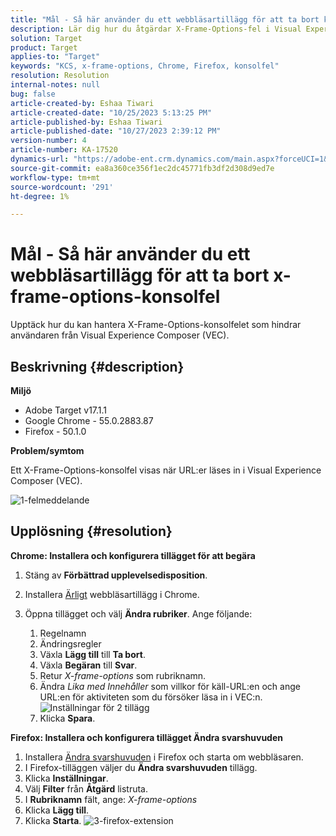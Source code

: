 ```yaml
---
title: "Mål - Så här använder du ett webbläsartillägg för att ta bort konsolfel för x-frame-options"
description: Lär dig hur du åtgärdar X-Frame-Options-fel i Visual Experience Composer (VEC), vilket ger smidig URL-inläsning för smidig innehållsintegrering.
solution: Target
product: Target
applies-to: "Target"
keywords: "KCS, x-frame-options, Chrome, Firefox, konsolfel"
resolution: Resolution
internal-notes: null
bug: false
article-created-by: Eshaa Tiwari
article-created-date: "10/25/2023 5:13:25 PM"
article-published-by: Eshaa Tiwari
article-published-date: "10/27/2023 2:39:12 PM"
version-number: 4
article-number: KA-17520
dynamics-url: "https://adobe-ent.crm.dynamics.com/main.aspx?forceUCI=1&pagetype=entityrecord&etn=knowledgearticle&id=d11f76cc-5973-ee11-9ae7-6045bd0063aa"
source-git-commit: ea8a360ce356f1ec2dc45771fb3df2d308d9ed7e
workflow-type: tm+mt
source-wordcount: '291'
ht-degree: 1%

---
```


# Mål - Så här använder du ett webbläsartillägg för att ta bort x-frame-options-konsolfel


Upptäck hur du kan hantera X-Frame-Options-konsolfelet som hindrar användaren från Visual Experience Composer (VEC).

## Beskrivning {#description}


<b>Miljö</b>

- Adobe Target v17.1.1
- Google Chrome - 55.0.2883.87
- Firefox - 50.1.0


<b>Problem/symtom</b>

Ett X-Frame-Options-konsolfel visas när URL:er läses in i Visual Experience Composer (VEC).

![1-felmeddelande](https://helpx.adobe.com/content/dam/help/en/target/kb/how-to-use-a-browser-extension-to-remove-x-frame-options-console/jcr%3acontent/main-pars/image/1-errormessage.jpg "1-felmeddelande")


## Upplösning {#resolution}


<b>Chrome: Installera och konfigurera tillägget för att begära</b>

1. Stäng av <b>Förbättrad upplevelsedisposition</b>.
2. Installera [Ärligt](https://chrome.google.com/webstore/detail/requestly/mdnleldcmiljblolnjhpnblkcekpdkpa?hl=en) webbläsartillägg i Chrome.
3. Öppna tillägget och välj <b>Ändra rubriker</b>. Ange följande:

   1. Regelnamn
   2. Ändringsregler
   3. Växla <b>Lägg till</b> till <b>Ta bort</b>.
   4. Växla <b>Begäran</b> till <b>Svar</b>.
   5. Retur *X-frame-options* som rubriknamn.
   6. Ändra *Lika med Innehåller* som villkor för käll-URL:en och ange URL:en för aktiviteten som du försöker läsa in i VEC:n.
      ![Inställningar för 2 tillägg](https://helpx.adobe.com/content/dam/help/en/target/kb/how-to-use-a-browser-extension-to-remove-x-frame-options-console/jcr%3acontent/main-pars/procedure/proc_par/step_2/step_par/image/2-extension-settings.png "Inställningar för 2 tillägg")
   7. Klicka <b>Spara</b>.


<b>Firefox: Installera och konfigurera tillägget Ändra svarshuvuden</b>

1. Installera [Ändra svarshuvuden](https://addons.mozilla.org/en-US/firefox/addon/modheader-firefox/) i Firefox och starta om webbläsaren.
2. I Firefox-tilläggen väljer du <b>Ändra svarshuvuden</b> tillägg.
3. Klicka <b>Inställningar</b>.
4. Välj <b>Filter</b> från <b>Åtgärd</b> listruta.
5. I <b>Rubriknamn</b> fält, ange: *X-frame-options*
6. Klicka <b>Lägg till</b>.
7. Klicka <b>Starta</b>.
   ![3-firefox-extension](https://helpx.adobe.com/content/dam/help/en/target/kb/how-to-use-a-browser-extension-to-remove-x-frame-options-console/jcr%3acontent/main-pars/procedure_1532616470/proc_par/step_1817832849/step_par/image/3-firefox-extension.png "3-firefox-extension")


